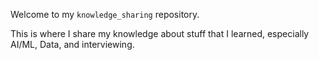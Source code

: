 Welcome to my `knowledge_sharing` repository.

This is where I share my knowledge about stuff that I learned, especially AI/ML, Data, and interviewing.
